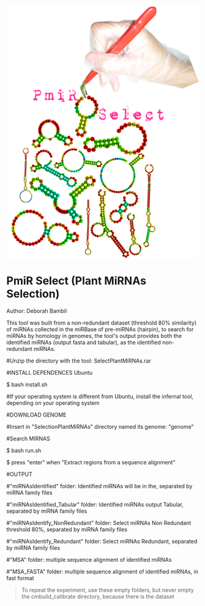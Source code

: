  ![name-of-you-image](https://github.com/DeborahBambil/figs/blob/main/Imagem2.png?raw=true)

# PmiR Select (Plant MiRNAs Selection)
Author: Deborah Bambil

This tool was built from a non-redundant dataset (threshold 80% similarity) of miRNAs collected in the 
miRBase of pre-miRNAs (hairpin), to search for miRNAs by homology in genomes, the tool's output 
provides both the identified miRNAs (output fasta and tabular), as the identified non-redundant miRNAs.

#Unzip the directory with the tool: SelectPlantMiRNAs.rar

#INSTALL DEPENDENCES Ubuntu

$ bash install.sh

#If your operating system is different from Ubuntu, install the infernal tool, depending on your operating system

#DOWNLOAD GENOME 

#Insert in "SelectionPlantMiRNAs" directory named its genome: "genome"

#Search MIRNAS

$ bash run.sh

$ press "enter" when "Extract regions from a sequence alignment"

#OUTPUT

#"miRNAsIdentified" folder: Identified miRNAs will be in the, separated by miRNA family files

#"miRNAsIdentified_Tabular" folder: Identified miRNAs output Tabular, separated by miRNA family files

#"miRNAsIdentify_NonRedundant" folder: Select miRNAs Non Redundant threshold 80%, separated by miRNA family files

#"miRNAsIdentify_Redundant" folder: Select miRNAs Redundant, separated by miRNA family files

#"MSA" folder: multiple sequence alignment of identified miRNAs

#"MSA_FASTA" folder: multiple sequence alignment of identified miRNAs, in fast format

>To repeat the experiment, use these empty folders, but never empty the cmbuild_calibrate directory, because there is the dataset

